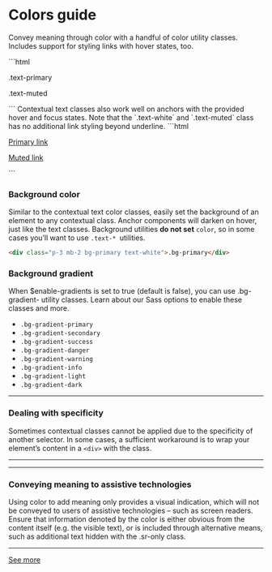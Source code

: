 # Colors guide

Convey meaning through color with a handful of color utility classes. Includes support for styling links with hover states, too.

<DemoBootstrap :showColor1="true" />
```html
<p class="text-primary">.text-primary</p>
<p class="text-muted">.text-muted</p>
```
Contextual text classes also work well on anchors with the provided hover and focus states. Note that the `.text-white` and `.text-muted` class has no additional link styling beyond underline.

<DemoBootstrap :showColor2="true" />
```html
<p><a href="#" class="text-primary">Primary link</a></p>
<p><a href="#" class="text-muted">Muted link</a></p>
```

### Background color

Similar to the contextual text color classes, easily set the background of an element to any contextual class. Anchor components will darken on hover, just like the text classes. Background utilities **do not set** `color`, so in some cases you’ll want to use `.text-* `utilities.

<DemoBootstrap :showColor3="true" />

```html
<div class="p-3 mb-2 bg-primary text-white">.bg-primary</div>
```

### Background gradient
When $enable-gradients is set to true (default is false), you can use .bg-gradient- utility classes. Learn about our Sass options to enable these classes and more.

+ `.bg-gradient-primary`
+ `.bg-gradient-secondary`
+ `.bg-gradient-success`
+ `.bg-gradient-danger`
+ `.bg-gradient-warning`
+ `.bg-gradient-info`
+ `.bg-gradient-light`
+ `.bg-gradient-dark`

___
### Dealing with specificity
Sometimes contextual classes cannot be applied due to the specificity of another selector. In some cases, a sufficient workaround is to wrap your element’s content in a `<div>` with the class.
___

___
### Conveying meaning to assistive technologies
Using color to add meaning only provides a visual indication, which will not be conveyed to users of assistive technologies – such as screen readers. Ensure that information denoted by the color is either obvious from the content itself (e.g. the visible text), or is included through alternative means, such as additional text hidden with the .sr-only class.
___

[See more](https://getbootstrap.com/docs/4.4/utilities/colors/)